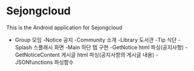 # Sejongcloud #

This is the Android application for Sejongcloud

- Group
모임 
-Notice
공지
-Community
소개 
-Library
도서관
-Tip
식단
-Splash
스플래시 화면
-Main
하단 탭 구현
-GetNotice
html 파싱(공지사항)
-GetNoticeContent
게시글 html 파싱(공지사항의 게시글 내용)
-JSONfunctions
파싱함수